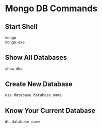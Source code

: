 # Mongo DB Commands

## Start Shell
```bash
mongo
mongo.exe
```
## Show All Databases
```bash
show dbs
```
## Create New Database
```bash
use database database_name
```
## Know Your Current Database
```bash
db database_name
```